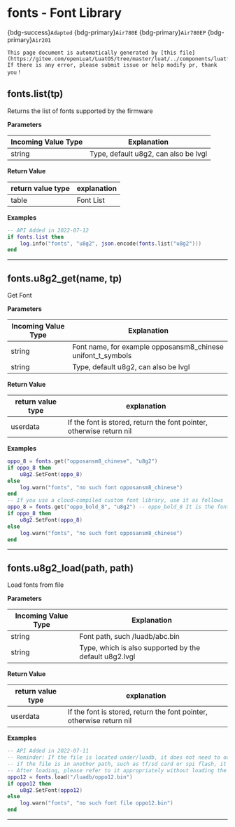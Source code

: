# fonts - Font Library

{bdg-success}`Adapted` {bdg-primary}`Air780E` {bdg-primary}`Air780EP` {bdg-primary}`Air201`

```{note}
This page document is automatically generated by [this file](https://gitee.com/openLuat/LuatOS/tree/master/luat/../components/luatfonts/luat_lib_fonts.c). If there is any error, please submit issue or help modify pr, thank you！
```


## fonts.list(tp)



Returns the list of fonts supported by the firmware

**Parameters**

|Incoming Value Type | Explanation|
|-|-|
|string|Type, default u8g2, can also be lvgl|

**Return Value**

|return value type | explanation|
|-|-|
|table|Font List|

**Examples**

```lua
-- API Added in 2022-07-12
if fonts.list then
    log.info("fonts", "u8g2", json.encode(fonts.list("u8g2")))
end

```

---

## fonts.u8g2_get(name, tp)



Get Font

**Parameters**

|Incoming Value Type | Explanation|
|-|-|
|string|Font name, for example opposansm8_chinese unifont_t_symbols|
|string|Type, default u8g2, can also be lvgl|

**Return Value**

|return value type | explanation|
|-|-|
|userdata|If the font is stored, return the font pointer, otherwise return nil|

**Examples**

```lua
oppo_8 = fonts.get("opposansm8_chinese", "u8g2")
if oppo_8 then
    u8g2.SetFont(oppo_8)
else
    log.warn("fonts", "no such font opposansm8_chinese")
end
-- If you use a cloud-compiled custom font library, use it as follows
oppo_8 = fonts.get("oppo_bold_8", "u8g2") -- oppo_bold_8 It is the font name of the cloud compilation interface.
if oppo_8 then
    u8g2.SetFont(oppo_8)
else
    log.warn("fonts", "no such font opposansm8_chinese")
end

```

---

## fonts.u8g2_load(path, path)



Load fonts from file

**Parameters**

|Incoming Value Type | Explanation|
|-|-|
|string|Font path, such /luadb/abc.bin|
|string|Type, which is also supported by the default u8g2.lvgl|

**Return Value**

|return value type | explanation|
|-|-|
|userdata|If the font is stored, return the font pointer, otherwise return nil|

**Examples**

```lua
-- API Added in 2022-07-11
-- Reminder: If the file is located under/luadb, it does not need to occupy memory
-- if the file is in another path, such as tf/sd card or spi flash, it will be automatically loaded into the memory, consuming the memory space of lua vm
-- After loading, please refer to it appropriately without loading the same font file repeatedly.
oppo12 = fonts.load("/luadb/oppo12.bin")
if oppo12 then
    u8g2.SetFont(oppo12)
else
    log.warn("fonts", "no such font file oppo12.bin")
end

```

---


